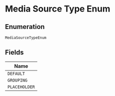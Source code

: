 
# Media Source Type Enum

## Enumeration

`MediaSourceTypeEnum`

## Fields

| Name |
|  --- |
| `DEFAULT` |
| `GROUPING` |
| `PLACEHOLDER` |

